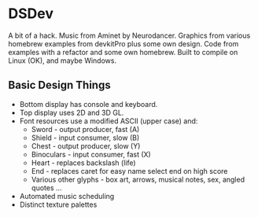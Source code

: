DSDev
=====

A bit of a hack. Music from Aminet by Neurodancer. Graphics from various homebrew examples from devkitPro plus some own design. Code from examples with a refactor and some own homebrew. Built to compile on Linux (OK), and maybe Windows.

Basic Design Things
-------------------

* Bottom display has console and keyboard.
* Top display uses 2D and 3D GL.
* Font resources use a modified ASCII (upper case) and:
  * Sword - output producer, fast (A)
  * Shield - input consumer, slow (B)
  * Chest - output producer, slow (Y)
  * Binoculars - input consumer, fast (X)
  * Heart - replaces backslash (life)
  * End - replaces caret for easy name select end on high score
  * Various other glyphs - box art, arrows, musical notes, sex, angled quotes ...
* Automated music scheduling
* Distinct texture palettes



